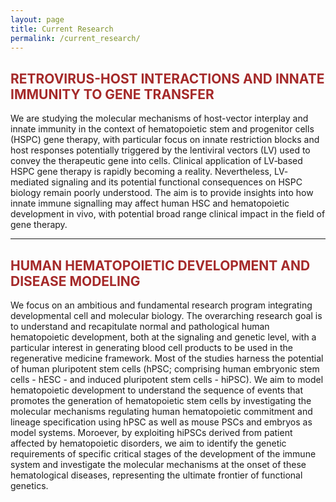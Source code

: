 ```yaml
---
layout: page
title: Current Research
permalink: /current_research/
---
```


## <span style="color:brown"> RETROVIRUS-HOST INTERACTIONS AND INNATE IMMUNITY TO GENE TRANSFER </span>

We are studying the molecular mechanisms of host-vector interplay and innate immunity in the context of hematopoietic stem and progenitor cells (HSPC) gene therapy, with particular focus on innate restriction blocks and host responses potentially triggered by the lentiviral vectors (LV) used to convey the therapeutic gene into cells. Clinical application of LV‐based HSPC gene therapy is rapidly becoming a reality. Nevertheless, LV‐mediated signaling and its potential functional consequences on HSPC biology remain poorly understood. The aim is to provide insights into how innate immune signalling may affect human HSC and hematopoietic development in vivo, with potential broad range clinical impact in the field of gene therapy.


---


## <span style="color:brown"> HUMAN HEMATOPOIETIC DEVELOPMENT AND DISEASE MODELING </span>

We focus on an ambitious and fundamental research program integrating developmental cell and molecular biology. The overarching research goal is to understand and recapitulate normal and pathological human hematopoietic development, both at the signaling and genetic level, with a particular interest in generating blood cell products to be used in the regenerative medicine framework. Most of the studies harness the potential of human pluripotent stem cells (hPSC; comprising human embryonic stem cells - hESC - and induced pluripotent stem cells - hiPSC). We aim to model hematopoietic development to understand the sequence of events that promotes the generation of hematopoietic stem cells by investigating the molecular mechanisms regulating human hematopoietic commitment and lineage specification using hPSC as well as mouse PSCs and embryos as model systems.
Moroever, by exploiting hiPSCs derived from patient affected by hematopoietic disorders, we aim to identify the genetic requirements of specific critical stages of the development of the immune system and investigate the molecular mechanisms at the onset of these hematological diseases, representing the ultimate frontier of functional genetics.
